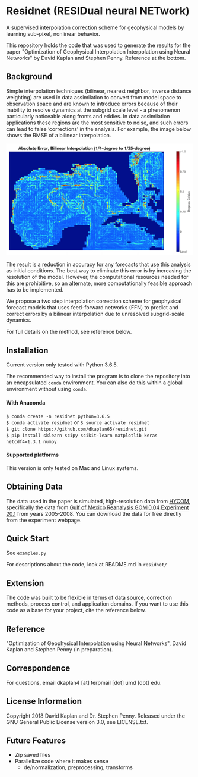 # Residnet (RESIDual neural NETwork)

A supervised interpolation correction scheme for geophysical models by learning sub-pixel, nonlinear behavior.  

This repository holds the code that was used to generate the results for the paper "Optimization of Geophysical Interpolation Interpolation using Neural Networks" by David Kaplan and Stephen Penny. Reference at the bottom.

## Background

Simple interpolation techniques (bilinear, nearest neighbor, inverse distance weighting) are used in data assimilation to convert from model space to observation space and are known to introduce errors because of their inability to resolve dynamics at the subgrid scale level - a phenomenon particularly noticeable along fronts and eddies. In data assimilation applications these regions are the most sensitive to noise, and such errors can lead to false ‘corrections’ in the analysis. For example, the image below shows the RMSE of a bilinear interpolation.  

![Residual_Error](https://github.com/dkaplan65/residnet/blob/master/residual_error.png)

The result is a reduction in accuracy for any forecasts that use this analysis as initial conditions. The best way to eliminate this error is by increasing the resolution of the model. However, the computational resources needed for this are prohibitive, so an alternate, more computationally feasible approach has to be implemented.

We propose a two step interpolation correction scheme for geophysical forecast models that uses feed-forward networks (FFN) to predict and correct errors by a bilinear interpolation due to unresolved subgrid-scale dynamics.

For full details on the method, see reference below.

## Installation
Current version only tested with Python 3.6.5.  

The recommended way to install the program is to clone the repository into an encapsulated `conda` environment. You can also do this within a global environment without using `conda`.

#### With Anaconda
`$ conda create -n residnet python=3.6.5`  
`$ conda activate residnet` or `$ source activate residnet`  
`$ git clone https://github.com/dkaplan65/residnet.git`  
`$ pip install sklearn scipy scikit-learn matplotlib keras netcdf4=1.3.1 numpy`  

#### Supported platforms
This version is only tested on Mac and Linux systems.

## Obtaining Data
The data used in the paper is simulated, high-resolution data from
[HYCOM](https://www.hycom.org), specifically the data from [Gulf of Mexico Reanalysis GOMl0.04 Experiment 20.1](https://www.hycom.org/data/goml0pt04/expt-20pt1) from years 2005-2008. You can download the data for free directly from the experiment webpage.

## Quick Start

See `examples.py`

For descriptions about the code, look at README.md in `residnet/`

## Extension
The code was built to be flexible in terms of data source, correction methods, process control, and application domains. If you want to use this code as a base for your project, cite the reference below.

## Reference
"Optimization of Geophysical Interpolation using Neural Networks", David Kaplan and Stephen Penny (in preparation).

## Correspondence
For questions, email dkaplan4 [at] terpmail [dot] umd [dot] edu.

## License Information
Copyright 2018 David Kaplan and Dr. Stephen Penny. Released under the GNU General Public License version 3.0, see LICENSE.txt.

## Future Features
* Zip saved files
* Parallelize code where it makes sense
  * de/normalization, preprocessing, transforms
